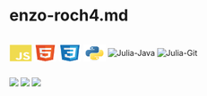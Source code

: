 # enzo-roch4.md

<div style="display: inline_block"><br>
<img align="center" alt="Julia-Js" height="30" width="40" src="https://raw.githubusercontent.com/devicons/devicon/master/icons/javascript/javascript-plain.svg">
<img align="center" alt="Julia-HTML" height="30" width="40" src="https://raw.githubusercontent.com/devicons/devicon/master/icons/html5/html5-original.svg">
<img align="center" alt="Julia-CSS" height="30" width="40" src="https://raw.githubusercontent.com/devicons/devicon/master/icons/css3/css3-original.svg">
<img align="center" alt="Julia-Python" height="30" width="40" src="https://raw.githubusercontent.com/devicons/devicon/master/icons/python/python-original.svg">
<img align="center" alt="Julia-Java" height="30" width="40" src="https://cdn.jsdelivr.net/gh/devicons/devicon/icons/java/java-original.svg">
<img align="center" alt="Julia-Git" height="30" width="40" src="https://cdn.jsdelivr.net/gh/devicons/devicon/icons/git/git-plain.svg""> 
</div>
 
   ##
  
<div> 
<a href="https://www.instagram.com/en_z0__/" target="_blank"><img src="https://img.shields.io/badge/-Instagram-%23E4405F?style=for-the-badge&logo=instagram&logoColor=white" target="_blank"></a>
<a href = "mailto:enzofrancorocha@gmail.com"><img src="https://img.shields.io/badge/-Gmail-%23333?style=for-the-badge&logo=gmail&logoColor=white" target="_blank"></a>
<a href="https://www.linkedin.com/in/enzo-rocha-90a859251/" target="_blank"><img src="https://img.shields.io/badge/-LinkedIn-%230077B5?style=for-the-badge&logo=linkedin&logoColor=white" target="_blank"></a> 
</div>
